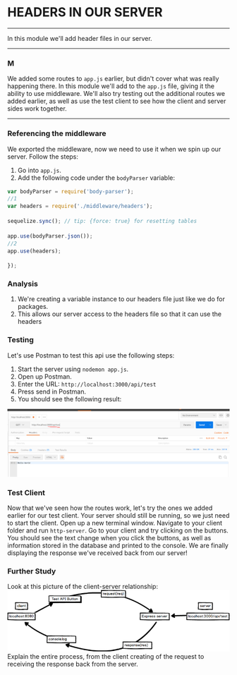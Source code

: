 # HEADERS IN OUR SERVER
---
In this module we'll add header files in our server.

<hr />

### M
We added some routes to `app.js` earlier, but didn't cover what was really happening there. In this module we'll add to the `app.js` file, giving it the ability to use middleware. We'll also try testing out the additional routes we added earlier, as well as use the test client to see how the client and server sides work together.

<hr />

### Referencing the middleware
We exported the middleware, now we need to use it when we spin up our server. Follow the steps:
1. Go into `app.js`.
2. Add the following code under the `bodyParser` variable:

```js
var bodyParser = require('body-parser');
//1
var headers = require('./middleware/headers');

sequelize.sync(); // tip: {force: true} for resetting tables

app.use(bodyParser.json());
//2
app.use(headers);

});

```
### Analysis
1. We're creating a variable instance to our headers file just like we do for packages.
2. This allows our server access to the headers file so that it can use the headers

### Testing
Let's use Postman to test this api use the following steps:
1. Start the server using `nodemon app.js`.
2. Open up Postman.
3. Enter the URL:
`http://localhost:3000/api/test`
4. Press send in Postman. 
5. You should see the following result:

![screenshot](assets/3-api-test-success.PNG) 

### Test Client
Now that we've seen how the routes work, let's try the ones we added earlier for our test client. Your server should still be running, so we just need to start the client. Open up a new terminal window. Navigate to your client folder and run `http-server`. Go to your client and try clicking on the buttons. You should see the text change when you click the buttons, as well as information stored in the database and printed to the console. We are finally displaying the response we've received back from our server!

### Further Study
Look at this picture of the client-server relationship:
![client-server](assets/1-client-server-test-diagram.png) <br>
Explain the entire process, from the client creating of the request to receiving the response back from the server.